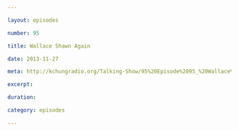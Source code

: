 ```yaml
---

layout: episodes

number: 95

title: Wallace Shawn Again

date: 2013-11-27

meta: http://kchungradio.org/Talking-Show/95%20Episode%2095_%20Wallace%20Shawn%20Again.mp3

excerpt: 

duration: 

category: episodes

---
```


